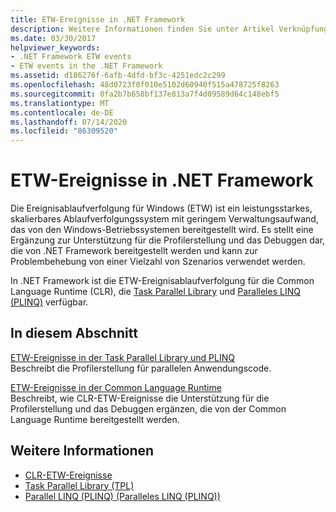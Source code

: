 ```yaml
---
title: ETW-Ereignisse in .NET Framework
description: Weitere Informationen finden Sie unter Artikel Verknüpfungen zur Ereignis Ablauf Verfolgung für Windows (ETW) in .net. Etw ist ein leistungsfähiges, skalierbares Ablauf Verfolgungssystem mit geringem Verwaltungsaufwand.
ms.date: 03/30/2017
helpviewer_keywords:
- .NET Framework ETW events
- ETW events in the .NET Framework
ms.assetid: d186276f-6afb-4dfd-bf3c-4251edc2c299
ms.openlocfilehash: 48d0723f0f010e5102d60940f515a478725f8263
ms.sourcegitcommit: 0fa2b7b658bf137e813a7f4d09589d64c148ebf5
ms.translationtype: MT
ms.contentlocale: de-DE
ms.lasthandoff: 07/14/2020
ms.locfileid: "86309520"
---
```

# <a name="etw-events-in-the-net-framework"></a>ETW-Ereignisse in .NET Framework
Die Ereignisablaufverfolgung für Windows (ETW) ist ein leistungsstarkes, skalierbares Ablaufverfolgungssystem mit geringem Verwaltungsaufwand, das von den Windows-Betriebssystemen bereitgestellt wird. Es stellt eine Ergänzung zur Unterstützung für die Profilerstellung und das Debuggen dar, die von .NET Framework bereitgestellt werden und kann zur Problembehebung von einer Vielzahl von Szenarios verwendet werden.  
  
 In .NET Framework ist die ETW-Ereignisablaufverfolgung für die Common Language Runtime (CLR), die [Task Parallel Library](../../standard/parallel-programming/task-parallel-library-tpl.md) und [Paralleles LINQ (PLINQ)](../../standard/parallel-programming/introduction-to-plinq.md) verfügbar.  
  
## <a name="in-this-section"></a>In diesem Abschnitt  
 [ETW-Ereignisse in der Task Parallel Library und PLINQ](etw-events-in-task-parallel-library-and-plinq.md)  
 Beschreibt die Profilerstellung für parallelen Anwendungscode.  
  
 [ETW-Ereignisse in der Common Language Runtime](etw-events-in-the-common-language-runtime.md)  
 Beschreibt, wie CLR-ETW-Ereignisse die Unterstützung für die Profilerstellung und das Debuggen ergänzen, die von der Common Language Runtime bereitgestellt werden.  
  
## <a name="see-also"></a>Weitere Informationen

- [CLR-ETW-Ereignisse](clr-etw-events.md)
- [Task Parallel Library (TPL)](../../standard/parallel-programming/task-parallel-library-tpl.md)
- [Parallel LINQ (PLINQ) (Paralleles LINQ (PLINQ))](../../standard/parallel-programming/introduction-to-plinq.md)
